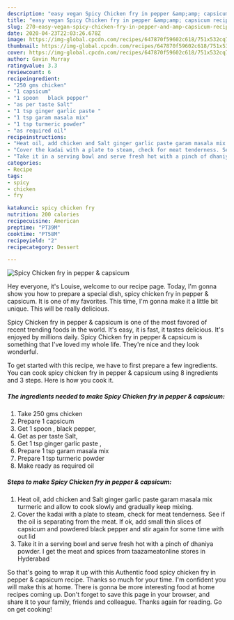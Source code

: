 ```yaml
---
description: "easy vegan Spicy Chicken fry in pepper &amp;amp; capsicum recipes | how to make easy Spicy Chicken fry in pepper &amp;amp; capsicum"
title: "easy vegan Spicy Chicken fry in pepper &amp;amp; capsicum recipes | how to make easy Spicy Chicken fry in pepper &amp;amp; capsicum"
slug: 270-easy-vegan-spicy-chicken-fry-in-pepper-and-amp-capsicum-recipes-how-to-make-easy-spicy-chicken-fry-in-pepper-and-amp-capsicum
date: 2020-04-23T22:03:26.678Z
image: https://img-global.cpcdn.com/recipes/647870f59602c618/751x532cq70/spicy-chicken-fry-in-pepper-capsicum-recipe-main-photo.jpg
thumbnail: https://img-global.cpcdn.com/recipes/647870f59602c618/751x532cq70/spicy-chicken-fry-in-pepper-capsicum-recipe-main-photo.jpg
cover: https://img-global.cpcdn.com/recipes/647870f59602c618/751x532cq70/spicy-chicken-fry-in-pepper-capsicum-recipe-main-photo.jpg
author: Gavin Murray
ratingvalue: 3.3
reviewcount: 6
recipeingredient:
- "250 gms chicken"
- "1 capsicum"
- "1 spoon   black pepper"
- "as per taste Salt"
- "1 tsp ginger garlic paste "
- "1 tsp garam masala mix"
- "1 tsp turmeric powder"
- "as required oil"
recipeinstructions:
- "Heat oil, add chicken and Salt ginger garlic paste garam masala mix turmeric and allow to cook slowly and gradually keep mixing."
- "Cover the kadai with a plate to steam, check for meat tenderness. See if the oil is separating from the meat. If ok, add small thin slices of capsicum and powdered black pepper and stir again for some time with out lid"
- "Take it in a serving bowl and serve fresh hot with a pinch of dhaniya powder. I get the meat and spices from taazameatonline stores in Hyderabad"
categories:
- Recipe
tags:
- spicy
- chicken
- fry

katakunci: spicy chicken fry 
nutrition: 200 calories
recipecuisine: American
preptime: "PT39M"
cooktime: "PT58M"
recipeyield: "2"
recipecategory: Dessert

---
```



![Spicy Chicken fry in pepper &amp; capsicum](https://img-global.cpcdn.com/recipes/647870f59602c618/751x532cq70/spicy-chicken-fry-in-pepper-capsicum-recipe-main-photo.jpg)

Hey everyone, it's Louise, welcome to our recipe page. Today, I'm gonna show you how to prepare a special dish, spicy chicken fry in pepper &amp; capsicum. It is one of my favorites. This time, I'm gonna make it a little bit unique. This will be really delicious.



Spicy Chicken fry in pepper &amp; capsicum is one of the most favored of recent trending foods in the world. It's easy, it is fast, it tastes delicious. It's enjoyed by millions daily. Spicy Chicken fry in pepper &amp; capsicum is something that I've loved my whole life. They're nice and they look wonderful.


To get started with this recipe, we have to first prepare a few ingredients. You can cook spicy chicken fry in pepper &amp; capsicum using 8 ingredients and 3 steps. Here is how you cook it.

<!--inarticleads1-->

##### The ingredients needed to make Spicy Chicken fry in pepper &amp; capsicum:

1. Take 250 gms chicken
1. Prepare 1 capsicum
1. Get 1 spoon ,  black pepper,
1. Get as per taste Salt,
1. Get 1 tsp ginger garlic paste ,
1. Prepare 1 tsp garam masala mix
1. Prepare 1 tsp turmeric powder
1. Make ready as required oil




<!--inarticleads2-->

##### Steps to make Spicy Chicken fry in pepper &amp; capsicum:

1. Heat oil, add chicken and Salt ginger garlic paste garam masala mix turmeric and allow to cook slowly and gradually keep mixing.
1. Cover the kadai with a plate to steam, check for meat tenderness. See if the oil is separating from the meat. If ok, add small thin slices of capsicum and powdered black pepper and stir again for some time with out lid
1. Take it in a serving bowl and serve fresh hot with a pinch of dhaniya powder. I get the meat and spices from taazameatonline stores in Hyderabad




So that's going to wrap it up with this Authentic food spicy chicken fry in pepper &amp; capsicum recipe. Thanks so much for your time. I'm confident you will make this at home. There is gonna be more interesting food at home recipes coming up. Don't forget to save this page in your browser, and share it to your family, friends and colleague. Thanks again for reading. Go on get cooking!
